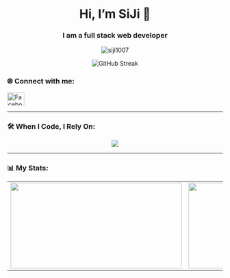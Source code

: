 <!-- Header Section -->
<h1 align="center">Hi, I’m SiJi 👋</h1>
<h3 align="center">I am a full stack web developer</h3>

<!-- Profile Views -->
<p align="center">
  <img src="https://komarev.com/ghpvc/?username=siji1007&label=Profile%20views&color=0e75b6&style=flat" alt="siji1007" />
</p>


<p align="center">
  <img src="https://github-readme-streak-stats.herokuapp.com/?user=siji1007&theme=default&background=052754&ring=ffffff&fire=ffffff&currStreakLabel=ffffff&currStreakNum=ffffff&sideNums=ffffff&sideLabels=ffffff&dates=ffffff" alt="GitHub Streak" />
</p>



<!-- Social Links -->
### 🌐 Connect with me:
<p align="left">
  <a href="https://fb.com/cjayzzz.com.ph" target="_blank">
    <img src="https://raw.githubusercontent.com/rahuldkjain/github-profile-readme-generator/master/src/images/icons/Social/facebook.svg" alt="Facebook" height="30" width="40" />
  </a>
</p>

---

<!-- Tools -->
### 🛠️ When I Code, I Rely On:
<p align="center">
  <img src="https://skillicons.dev/icons?i=html,css,javascript,bootstrap,tailwind,typescript,react,angular,java,python,php,django,flask,dotnet,c,cpp,csharp,oracle,mysql,sqlite,mongodb,git,github,docker,figma,vscode,photoshop,illustrator,xd" />
</p>

---

### 📊 My Stats:

<p align="center">
  <table align="center">
    <tr>
      <td>
        <img src="https://github-readme-stats.vercel.app/api?username=siji1007&show_icons=true&theme=default&card_width=400" width="400" height="200" />
      </td>
      <td>
        <img src="https://github-readme-stats.vercel.app/api/top-langs/?username=siji1007&layout=compact&theme=default&card_width=400" width="400" height="200" />
      </td>
    </tr>
  </table>
</p>


